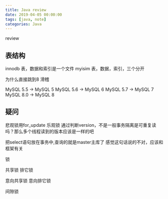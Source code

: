 ```yaml
---
title: Java review
date: 2019-04-05 00:00:00
tags: [java, note]
categories: Java
---
```


review

<!-- more -->

## 表结构

innodb 表，数据和索引是一个文件
myisim 表，数据，索引，三个分开

为什么直接跳到8 滑稽

MySQL 5.5 -> MySQL 5
MySQL 5.6 -> MySQL 6
MySQL 5.7 -> MySQL 7
MySQL 8.0 -> MySQL 8

## 疑问

悲观锁用for_update
乐观锁 通过判断version，不是一般事务隔离是可重复读吗？那么多个线程读到的版本应该是一样的吧

把select语句放在事务中,查询的就是master主库了 感觉这句话说的不对，应该和框架有关

锁

共享锁
排它锁

意向共享锁
意向排它锁

间隙锁